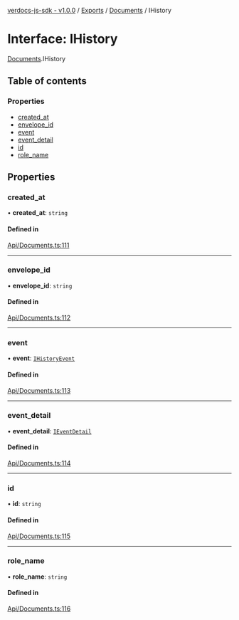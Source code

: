 [verdocs-js-sdk - v1.0.0](../README.md) / [Exports](../modules.md) / [Documents](../modules/Documents.md) / IHistory

# Interface: IHistory

[Documents](../modules/Documents.md).IHistory

## Table of contents

### Properties

- [created_at](Documents.IHistory.md#created_at)
- [envelope_id](Documents.IHistory.md#envelope_id)
- [event](Documents.IHistory.md#event)
- [event_detail](Documents.IHistory.md#event_detail)
- [id](Documents.IHistory.md#id)
- [role_name](Documents.IHistory.md#role_name)

## Properties

### created\_at

• **created\_at**: `string`

#### Defined in

[Api/Documents.ts:111](https://github.com/Verdocs/js-sdk/blob/458266e/src/Api/Documents.ts#L111)

___

### envelope\_id

• **envelope\_id**: `string`

#### Defined in

[Api/Documents.ts:112](https://github.com/Verdocs/js-sdk/blob/458266e/src/Api/Documents.ts#L112)

___

### event

• **event**: [`IHistoryEvent`](../modules/Documents.md#ihistoryevent)

#### Defined in

[Api/Documents.ts:113](https://github.com/Verdocs/js-sdk/blob/458266e/src/Api/Documents.ts#L113)

___

### event\_detail

• **event\_detail**: [`IEventDetail`](../modules/Documents.md#ieventdetail)

#### Defined in

[Api/Documents.ts:114](https://github.com/Verdocs/js-sdk/blob/458266e/src/Api/Documents.ts#L114)

___

### id

• **id**: `string`

#### Defined in

[Api/Documents.ts:115](https://github.com/Verdocs/js-sdk/blob/458266e/src/Api/Documents.ts#L115)

___

### role\_name

• **role\_name**: `string`

#### Defined in

[Api/Documents.ts:116](https://github.com/Verdocs/js-sdk/blob/458266e/src/Api/Documents.ts#L116)
